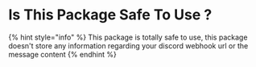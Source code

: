 # Is This Package Safe To Use ?

{% hint style="info" %}
This package is totally safe to use, this package doesn't store any information regarding your discord webhook url or the message content
{% endhint %}
